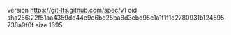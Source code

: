 version https://git-lfs.github.com/spec/v1
oid sha256:22f51aa4359dd44e9e6bd25ba8d3ebd95c1a1f1f1d2780931b124595738a9f0f
size 1695
